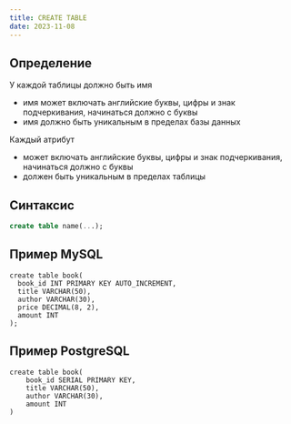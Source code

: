 ```yaml
---
title: CREATE TABLE
date: 2023-11-08
---
```

## Определение
У каждой таблицы должно быть имя
- имя может включать английские буквы, цифры и знак подчеркивания, начинаться должно с буквы
- имя должно быть уникальным в пределах базы данных

Каждый атрибут 
- может включать английские буквы, цифры и знак подчеркивания, начинаться должно с буквы
- должен быть уникальным в пределах таблицы

## Синтаксис
```sql
create table name(...);
```

## Пример MySQL
```mysql
create table book(
  book_id INT PRIMARY KEY AUTO_INCREMENT, 
  title VARCHAR(50), 
  author VARCHAR(30), 
  price DECIMAL(8, 2), 
  amount INT
);
```

## Пример PostgreSQL
```postgresql
create table book(
	book_id SERIAL PRIMARY KEY, 
	title VARCHAR(50), 
	author VARCHAR(30), 
	amount INT
)
```